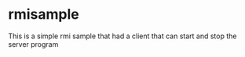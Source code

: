 # rmisample
This is a simple rmi sample that had a client that can start and stop the server program
